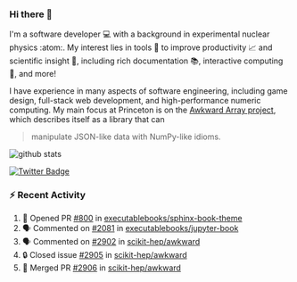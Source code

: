 ### Hi there 👋 

I'm a software developer 💻 with a background in experimental nuclear physics :atom:. My interest lies in tools :wrench: to improve productivity :chart_with_upwards_trend: and scientific insight :telescope:, including rich documentation 📚, interactive computing 🧮, and more! 

I have experience in many aspects of software engineering, including game design, full-stack web development, and high-performance numeric computing. My main focus at Princeton is on the [Awkward Array project](awkward-array.org/), which describes itself as a library that can 
> manipulate JSON-like data with NumPy-like idioms.

![github stats](https://github-readme-stats.vercel.app/api?username=agoose77&show_icons=true&hide_rank=true&hide_title=true&bg_color=30,e76445,904e95&text_color=efe3ec&icon_color=efe3ec)
<!--
**agoose77/agoose77** is a ✨ _special_ ✨ repository because its `README.md` (this file) appears on your GitHub profile.

Here are some ideas to get you started:

- 🔭 I’m currently working on ...
- 🌱 I’m currently learning ...
- 👯 I’m looking to collaborate on ...
- 🤔 I’m looking for help with ...
- 💬 Ask me about ...
- 📫 How to reach me: ...
- 😄 Pronouns: ...
- ⚡ Fun fact: ...
-->

[![Twitter Badge](https://img.shields.io/twitter/follow/agoose77?style=flat-square&logo=Twitter&logoColor=white&color=cornflowerblue)](https://twitter.com/agoose77)

### :zap: Recent Activity

<!--START_SECTION:activity-->
1. 💪 Opened PR [#800](https://github.com/executablebooks/sphinx-book-theme/pull/800) in [executablebooks/sphinx-book-theme](https://github.com/executablebooks/sphinx-book-theme)
2. 🗣 Commented on [#2081](https://github.com/executablebooks/jupyter-book/issues/2081#issuecomment-1864913456) in [executablebooks/jupyter-book](https://github.com/executablebooks/jupyter-book)
3. 🗣 Commented on [#2902](https://github.com/scikit-hep/awkward/pull/2902#issuecomment-1864908377) in [scikit-hep/awkward](https://github.com/scikit-hep/awkward)
4. 🔒 Closed issue [#2905](https://github.com/scikit-hep/awkward/issues/2905) in [scikit-hep/awkward](https://github.com/scikit-hep/awkward)
5. 🎉 Merged PR [#2906](https://github.com/scikit-hep/awkward/pull/2906) in [scikit-hep/awkward](https://github.com/scikit-hep/awkward)
<!--END_SECTION:activity-->
